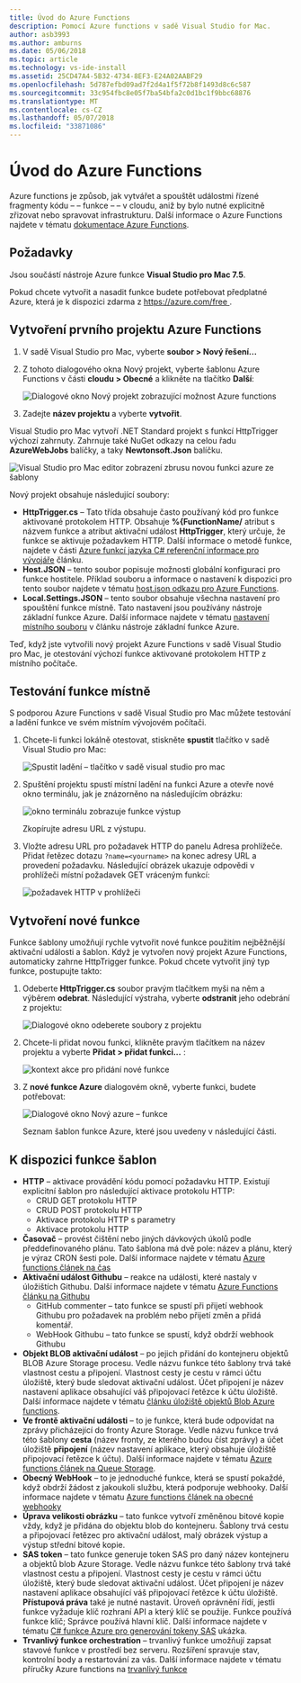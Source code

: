 ```yaml
---
title: Úvod do Azure Functions
description: Pomocí Azure functions v sadě Visual Studio for Mac.
author: asb3993
ms.author: amburns
ms.date: 05/06/2018
ms.topic: article
ms.technology: vs-ide-install
ms.assetid: 25CD47A4-5B32-4734-8EF3-E24A02AABF29
ms.openlocfilehash: 5d787efbd09ad7f2d4a1f5f72b8f1493d8c6c587
ms.sourcegitcommit: 33c954fbc8e05f7ba54bfa2c0d1bc1f9bbc68876
ms.translationtype: MT
ms.contentlocale: cs-CZ
ms.lasthandoff: 05/07/2018
ms.locfileid: "33871086"
---
```

# <a name="introduction-to-azure-functions"></a>Úvod do Azure Functions

Azure functions je způsob, jak vytvářet a spouštět událostmi řízené fragmenty kódu – – funkce – – v cloudu, aniž by bylo nutné explicitně zřizovat nebo spravovat infrastrukturu. Další informace o Azure Functions najdete v tématu [dokumentace Azure Functions](https://docs.microsoft.com/azure/azure-functions/).

## <a name="requirements"></a>Požadavky

Jsou součástí nástroje Azure funkce **Visual Studio pro Mac 7.5**.

Pokud chcete vytvořit a nasadit funkce budete potřebovat předplatné Azure, která je k dispozici zdarma z [ https://azure.com/free ](https://azure.com/free).

## <a name="creating-your-first-azure-functions-project"></a>Vytvoření prvního projektu Azure Functions

1. V sadě Visual Studio pro Mac, vyberte **soubor > Nový řešení...** 
2. Z tohoto dialogového okna Nový projekt, vyberte šablonu Azure Functions v části **cloudu > Obecné** a klikněte na tlačítko **Další**:

    ![Dialogové okno Nový projekt zobrazující možnost Azure functions](media/azure-functions-image1.png)

3. Zadejte **název projektu** a vyberte **vytvořit**.

Visual Studio pro Mac vytvoří .NET Standard projekt s funkcí HttpTrigger výchozí zahrnuty. Zahrnuje také NuGet odkazy na celou řadu **AzureWebJobs** balíčky, a taky **Newtonsoft.Json** balíčku.

![Visual Studio pro Mac editor zobrazení zbrusu novou funkci azure ze šablony](media/azure-functions-newproj.png)

Nový projekt obsahuje následující soubory:

* **HttpTrigger.cs** – Tato třída obsahuje často používaný kód pro funkce aktivované protokolem HTTP. Obsahuje **%{FunctionName/** atribut s názvem funkce a atribut aktivační událost **HttpTrigger**, který určuje, že funkce se aktivuje požadavkem HTTP. Další informace o metodě funkce, najdete v části [Azure funkcí jazyka C# referenční informace pro vývojáře](https://docs.microsoft.com/azure/azure-functions/functions-dotnet-class-library) článku.
* **Host.JSON** – tento soubor popisuje možnosti globální konfiguraci pro funkce hostitele. Příklad souboru a informace o nastavení k dispozici pro tento soubor najdete v tématu [host.json odkazu pro Azure Functions](https://docs.microsoft.com/azure/azure-functions/functions-host-json).
* **Local.Settings.JSON** – tento soubor obsahuje všechna nastavení pro spouštění funkce místně. Tato nastavení jsou používány nástroje základní funkce Azure. Další informace najdete v tématu [nastavení místního souboru](https://docs.microsoft.com/en-us/azure/azure-functions/functions-run-local#local-settings-file) v článku nástroje základní funkce Azure.

Teď, když jste vytvořili nový projekt Azure Functions v sadě Visual Studio pro Mac, je otestování výchozí funkce aktivované protokolem HTTP z místního počítače.

<!--
## Create an Azure storage account

[Describe why this step is necessary and what it does]

1. Log on to your account at [https://portal.azure.com](https://portal.azure.com).
2. Under the **Favorites** section, located on the left of the screen, select **Storage Accounts**:
    ![]()
3. Select **Add** to create a new storage account:
    ![]()
4. Enter a globally unique name for the **Name** and reuse it for the **Resource group**. You can keep all the other items as their default.
    ![]()
5. Click **Create**. It might take a few minutes to create the storage account. You'll get a notification once it has been successfully created.
6. Select the **Go to resource** button from the notification:
    ![]()
-->

## <a name="testing-the-function-locally"></a>Testování funkce místně

S podporou Azure Functions v sadě Visual Studio pro Mac můžete testování a ladění funkce ve svém místním vývojovém počítači.

1. Chcete-li funkci lokálně otestovat, stiskněte **spustit** tlačítko v sadě Visual Studio pro Mac:

    ![Spustit ladění – tlačítko v sadě visual studio pro mac](media/azure-functions-run.png)

1. Spuštění projektu spustí místní ladění na funkci Azure a otevře nové okno terminálu, jak je znázorněno na následujícím obrázku: 

    ![okno terminálu zobrazuje funkce výstup](media/azure-functions-terminal.png) 

    Zkopírujte adresu URL z výstupu.

3. Vložte adresu URL pro požadavek HTTP do panelu Adresa prohlížeče. Přidat řetězec dotazu `?name=<yourname>` na konec adresy URL a provedení požadavku. Následující obrázek ukazuje odpovědi v prohlížeči místní požadavek GET vráceným funkcí:

    ![požadavek HTTP v prohlížeči](media/azure-functions-httpreq.png)

## <a name="creating-a-new-function"></a>Vytvoření nové funkce

Funkce šablony umožňují rychle vytvořit nové funkce použitím nejběžnější aktivační události a šablon. Když je vytvořen nový projekt Azure Functions, automaticky zahrne HttpTrigger funkce. Pokud chcete vytvořit jiný typ funkce, postupujte takto:

1. Odeberte **HttpTrigger.cs** soubor pravým tlačítkem myši na něm a výběrem **odebrat**. Následující výstraha, vyberte **odstranit** jeho odebrání z projektu:

    ![Dialogové okno odeberete soubory z projektu](media/azure-functions-remove.png)

2. Chcete-li přidat novou funkci, klikněte pravým tlačítkem na název projektu a vyberte **Přidat > přidat funkci...** :

    ![kontext akce pro přidání nové funkce](media/azure-functions-addnew.png)

3. Z **nové funkce Azure** dialogovém okně, vyberte funkci, budete potřebovat:

    ![Dialogové okno Nový azure – funkce](media/azure-functions-newfunction.png)

    Seznam šablon funkce Azure, které jsou uvedeny v následující části.

## <a name="available-function-templates"></a>K dispozici funkce šablon

- **HTTP** – aktivace provádění kódu pomocí požadavku HTTP. Existují explicitní šablon pro následující aktivace protokolu HTTP:
    - CRUD GET protokolu HTTP
    - CRUD POST protokolu HTTP
    - Aktivace protokolu HTTP s parametry
    - Aktivace protokolu HTTP
- **Časovač** – provést čištění nebo jiných dávkových úkolů podle předdefinovaného plánu. Tato šablona má dvě pole: název a plánu, který je výraz CRON šesti pole. Další informace najdete v tématu [Azure functions článek na čas](https://docs.microsoft.com/azure/azure-functions/functions-create-scheduled-function)
- **Aktivační událost Githubu** – reakce na události, které nastaly v úložištích Githubu. Další informace najdete v tématu [Azure Functions článku na Githubu](https://docs.microsoft.com/azure/azure-functions/functions-create-github-webhook-triggered-function)
    - GitHub commenter – tato funkce se spustí při přijetí webhook Githubu pro požadavek na problém nebo přijetí změn a přidá komentář.
    - WebHook Githubu – tato funkce se spustí, když obdrží webhook Githubu
- **Objekt BLOB aktivační událost** – po jejich přidání do kontejneru objektů BLOB Azure Storage procesu. Vedle názvu funkce této šablony trvá také vlastnost cestu a připojení. Vlastnost cesty je cestu v rámci účtu úložiště, který bude sledovat aktivační událost. Účet připojení je název nastavení aplikace obsahující váš připojovací řetězce k účtu úložiště. Další informace najdete v tématu [článku úložiště objektů Blob Azure functions](https://docs.microsoft.com/azure/azure-functions/functions-create-storage-blob-triggered-function).
- **Ve frontě aktivační události** – to je funkce, která bude odpovídat na zprávy přicházející do fronty Azure Storage. Vedle názvu funkce trvá této šablony **cesta** (název fronty, ze kterého budou číst zprávy) a účet úložiště **připojení** (název nastavení aplikace, který obsahuje úložiště připojovací řetězce k účtu). Další informace najdete v tématu [Azure functions článek na Queue Storage](https://docs.microsoft.com/azure/azure-functions/functions-create-storage-queue-triggered-function).
- **Obecný WebHook** – to je jednoduché funkce, která se spustí pokaždé, když obdrží žádost z jakoukoli službu, která podporuje webhooky. Další informace najdete v tématu [Azure functions článek na obecné webhooky](https://docs.microsoft.com/azure/azure-functions/functions-create-generic-webhook-triggered-function)
- **Úprava velikosti obrázku** – tato funkce vytvoří změněnou bitové kopie vždy, když je přidána do objektu blob do kontejneru. Šablony trvá cestu a připojovací řetězec pro aktivační událost, malý obrázek výstup a výstup střední bitové kopie.
- **SAS token** – tato funkce generuje token SAS pro daný název kontejneru a objektů blob Azure Storage. Vedle názvu funkce této šablony trvá také vlastnost cestu a připojení. Vlastnost cesty je cestu v rámci účtu úložiště, který bude sledovat aktivační událost. Účet připojení je název nastavení aplikace obsahující váš připojovací řetězce k účtu úložiště. **Přístupová práva** také je nutné nastavit. Úroveň oprávnění řídí, jestli funkce vyžaduje klíč rozhraní API a který klíč se použije. Funkce používá funkce klíč; Správce používá hlavní klíč. Další informace najdete v tématu [C# funkce Azure pro generování tokeny SAS](https://azure.microsoft.com/resources/samples/functions-dotnet-sas-token/) ukázka.
- **Trvanlivý funkce orchestration** – trvanlivý funkce umožňují zapsat stavové funkce v prostředí bez serveru. Rozšíření spravuje stav, kontrolní body a restartování za vás. Další informace najdete v tématu příručky Azure functions na [trvanlivý funkce](https://docs.microsoft.com/azure/azure-functions/durable-functions-overview)